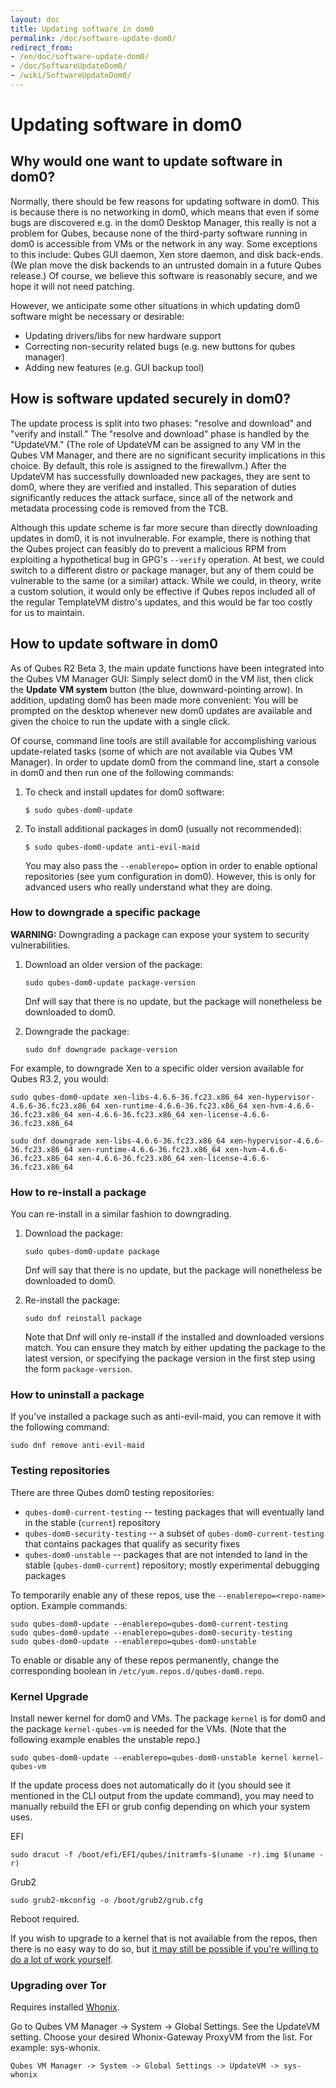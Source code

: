 ```yaml
---
layout: doc
title: Updating software in dom0
permalink: /doc/software-update-dom0/
redirect_from:
- /en/doc/software-update-dom0/
- /doc/SoftwareUpdateDom0/
- /wiki/SoftwareUpdateDom0/
---
```


Updating software in dom0
=========================

Why would one want to update software in dom0?
----------------------------------------------

Normally, there should be few reasons for updating software in dom0. This is because there is no networking in dom0, which means that even if some bugs are discovered e.g. in the dom0 Desktop Manager, this really is not a problem for Qubes, because none of the third-party software running in dom0 is accessible from VMs or the network in any way. Some exceptions to this include: Qubes GUI daemon, Xen store daemon, and disk back-ends. (We plan move the disk backends to an untrusted domain in a future Qubes release.) Of course, we believe this software is reasonably secure, and we hope it will not need patching.

However, we anticipate some other situations in which updating dom0 software might be necessary or desirable:

-   Updating drivers/libs for new hardware support
-   Correcting non-security related bugs (e.g. new buttons for qubes manager)
-   Adding new features (e.g. GUI backup tool)

How is software updated securely in dom0?
-----------------------------------------

The update process is split into two phases: "resolve and download" and "verify and install." The "resolve and download" phase is handled by the "UpdateVM." (The role of UpdateVM can be assigned to any VM in the Qubes VM Manager, and there are no significant security implications in this choice. By default, this role is assigned to the firewallvm.) After the UpdateVM has successfully downloaded new packages, they are sent to dom0, where they are verified and installed. This separation of duties significantly reduces the attack surface, since all of the network and metadata processing code is removed from the TCB.

Although this update scheme is far more secure than directly downloading updates in dom0, it is not invulnerable. For example, there is nothing that the Qubes project can feasibly do to prevent a malicious RPM from exploiting a hypothetical bug in GPG's `--verify` operation. At best, we could switch to a different distro or package manager, but any of them could be vulnerable to the same (or a similar) attack. While we could, in theory, write a custom solution, it would only be effective if Qubes repos included all of the regular TemplateVM distro's updates, and this would be far too costly for us to maintain.

How to update software in dom0
------------------------------

As of Qubes R2 Beta 3, the main update functions have been integrated into the Qubes VM Manager GUI: Simply select dom0 in the VM list, then click the **Update VM system** button (the blue, downward-pointing arrow). In addition, updating dom0 has been made more convenient: You will be prompted on the desktop whenever new dom0 updates are available and given the choice to run the update with a single click.

Of course, command line tools are still available for accomplishing various update-related tasks (some of which are not available via Qubes VM Manager). In order to update dom0 from the command line, start a console in dom0 and then run one of the following commands:

1.  To check and install updates for dom0 software:

    ~~~
    $ sudo qubes-dom0-update
    ~~~

1.  To install additional packages in dom0 (usually not recommended):

    ~~~
    $ sudo qubes-dom0-update anti-evil-maid
    ~~~

    You may also pass the `--enablerepo=` option in order to enable optional repositories (see yum configuration in dom0). However, this is only for advanced users who really understand what they are doing.

### How to downgrade a specific package

**WARNING:** Downgrading a package can expose your system to security vulnerabilities.

1.  Download an older version of the package:

    ~~~
    sudo qubes-dom0-update package-version
    ~~~

    Dnf will say that there is no update, but the package will nonetheless be downloaded to dom0.

2.  Downgrade the package:

    ~~~
    sudo dnf downgrade package-version
    ~~~

For example, to downgrade Xen to a specific older version available for Qubes R3.2, you would:

~~~
sudo qubes-dom0-update xen-libs-4.6.6-36.fc23.x86_64 xen-hypervisor-4.6.6-36.fc23.x86_64 xen-runtime-4.6.6-36.fc23.x86_64 xen-hvm-4.6.6-36.fc23.x86_64 xen-4.6.6-36.fc23.x86_64 xen-license-4.6.6-36.fc23.x86_64

sudo dnf downgrade xen-libs-4.6.6-36.fc23.x86_64 xen-hypervisor-4.6.6-36.fc23.x86_64 xen-runtime-4.6.6-36.fc23.x86_64 xen-hvm-4.6.6-36.fc23.x86_64 xen-4.6.6-36.fc23.x86_64 xen-license-4.6.6-36.fc23.x86_64
~~~

### How to re-install a package

You can re-install in a similar fashion to downgrading.

1.  Download the package:

    ~~~
    sudo qubes-dom0-update package
    ~~~

    Dnf will say that there is no update, but the package will nonetheless be downloaded to dom0.

2.  Re-install the package:

    ~~~
    sudo dnf reinstall package
    ~~~

    Note that Dnf will only re-install if the installed and downloaded versions match. You can ensure they match by either updating the package to the latest version, or specifying the package version in the first step using the form `package-version`.

### How to uninstall a package

If you've installed a package such as anti-evil-maid, you can remove it with the following command:

    sudo dnf remove anti-evil-maid
    
### Testing repositories

There are three Qubes dom0 testing repositories:

* `qubes-dom0-current-testing` -- testing packages that will eventually land in the stable
  (`current`) repository
* `qubes-dom0-security-testing` -- a subset of `qubes-dom0-current-testing` that contains packages
  that qualify as security fixes
* `qubes-dom0-unstable` -- packages that are not intended to land in the stable (`qubes-dom0-current`)
  repository; mostly experimental debugging packages

To temporarily enable any of these repos, use the `--enablerepo=<repo-name>`
option. Example commands:

~~~
sudo qubes-dom0-update --enablerepo=qubes-dom0-current-testing
sudo qubes-dom0-update --enablerepo=qubes-dom0-security-testing
sudo qubes-dom0-update --enablerepo=qubes-dom0-unstable
~~~

To enable or disable any of these repos permanently, change the corresponding boolean in
`/etc/yum.repos.d/qubes-dom0.repo`.

### Kernel Upgrade ###

Install newer kernel for dom0 and VMs. The package `kernel` is for dom0 and the package `kernel-qubes-vm`
is needed for the VMs. (Note that the following example enables the unstable repo.)

~~~
sudo qubes-dom0-update --enablerepo=qubes-dom0-unstable kernel kernel-qubes-vm
~~~

If the update process does not automatically do it (you should see it mentioned in the CLI output
from the update command), you may need to manually rebuild the EFI or grub config depending on which
your system uses.

EFI
~~~
sudo dracut -f /boot/efi/EFI/qubes/initramfs-$(uname -r).img $(uname -r)
~~~

Grub2
~~~
sudo grub2-mkconfig -o /boot/grub2/grub.cfg
~~~

Reboot required.

If you wish to upgrade to a kernel that is not available from the repos, then
there is no easy way to do so, but [it may still be possible if you're willing
to do a lot of work yourself](https://groups.google.com/d/msg/qubes-users/m8sWoyV58_E/HYdReRIYBAAJ).

### Upgrading over Tor ###

Requires installed [Whonix](/doc/privacy/whonix/).

Go to Qubes VM Manager -> System -> Global Settings. See the UpdateVM setting. Choose your desired Whonix-Gateway ProxyVM from the list. For example: sys-whonix.

    Qubes VM Manager -> System -> Global Settings -> UpdateVM -> sys-whonix

